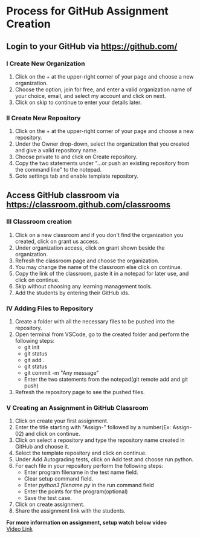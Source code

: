 # Process for GitHub Assignment Creation

## Login to your GitHub via https://github.com/

### I Create New Organization
1. Click on the + at the upper-right corner of your page and choose a new organization.
2. Choose the option, join for free, and enter a valid organization name of your choice, email, and select my account and click on next.
3. Click on skip to continue to enter your details later.

### II Create New Repository
1. Click on the + at the upper-right corner of your page and choose a new repository.
2. Under the Owner drop-down, select the organization that you created and give a valid repository name.
3. Choose private to and click on Create repository.
4. Copy the two statements under "…or push an existing repository from the command line" to the notepad.
5. Goto settings tab and enable template repository.

## Access GitHub classroom via https://classroom.github.com/classrooms

### III Classroom creation

1. Click on a new classroom and if you don't find the organization you created, click on grant us access.
2. Under organization access, click on grant shown beside the organization.
3. Refresh the classroom page and choose the organization.
4. You may change the name of the classroom else click on continue.
5. Copy the link of the classroom, paste it in a notepad for later use, and click on continue.
6. Skip without choosing any learning management tools.
7. Add the students by entering their GitHub ids.

### IV Adding Files to Repository
1. Create a folder with all the necessary files to be pushed into the repository.
2. Open terminal from VSCode, go to the created folder and perform the following steps:
	+ git init
	+ git status
	+ git add .
	+ git status
	+ git commit -m "Any message"
	+ Enter the two statements from the notepad(git remote add and git push)
3. Refresh the repository page to see the pushed files.

### V Creating an Assignment in GitHub Classroom
1. Click on create your first assignment.
2. Enter the title starting with "Assign-" followed by a number(Ex: Assign-02) and click on continue.
3.  Click on select a repository and type the repository name created in GitHub and choose it.
4. Select the template repository and click on continue.
5. Under Add Autograding tests, click on Add test and choose run python.
6. For each file in your repository perform the following steps:
	+ Enter program filename in the test name field.
	+ Clear setup command field.
	+ Enter *python3 filename.py* in the run command field
	+ Enter the points for the program(optional)
	+ Save the test case.
7. Click on create assignment.
8. Share the assignment link with the students.

**For more information on assignment, setup watch below video**  
[Video Link](https://youtu.be/rTsfBAV7sOo)


